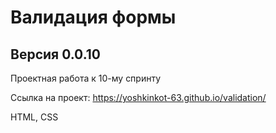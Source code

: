 # Валидация формы
## Версия 0.0.10

Проектная работа к 10-му спринту

Ссылка на проект: https://yoshkinkot-63.github.io/validation/

HTML, CSS 
